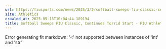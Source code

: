 ```yaml
---
url: https://fiusports.com/news/2025/3/2/softball-sweeps-fiu-classic-continues-torrid-start.aspx
site: Athletics
crawled_at: 2025-05-13T10:04:44.189194
title: Softball Sweeps FIU Classic, Continues Torrid Start - FIU Athletics
---
```


Error generating fit markdown: '<' not supported between instances of 'int' and 'str'